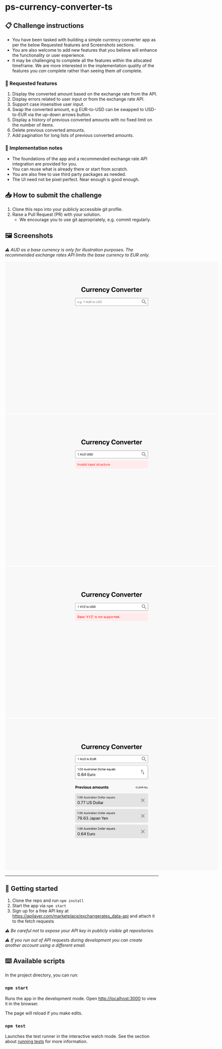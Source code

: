 # ps-currency-converter-ts

## 📋 Challenge instructions

- You have been tasked with building a simple currency converter app as per the below Requested features and Screenshots sections.
- You are also welcome to add new features that you believe will enhance the functionality or user experience.
- It may be challenging to complete all the features within the allocated timeframe. We are more interested in the implementation quality of the features you _can_ complete rather than seeing them _all_ complete.

### 🌟 Requested features

1. Display the converted amount based on the exchange rate from the API.
2. Display errors related to user input or from the exchange rate API.
3. Support case insensitive user input.
4. Swap the converted amount, e.g EUR-to-USD can be swapped to USD-to-EUR via the up-down arrows button.
5. Display a history of previous converted amounts with no fixed limit on the number of items.
6. Delete previous converted amounts.
7. Add pagination for long lists of previous converted amounts.

### 🔧 Implementation notes

- The foundations of the app and a recommended exchange rate API integration are provided for you.
- You can reuse what is already there or start from scratch.
- You are also free to use third party packages as needed.
- The UI need not be pixel perfect. Near enough is good enough.

## 📥 How to submit the challenge

1. Clone this repo into your publicly accessible git profile.
2. Raise a Pull Request (PR) with your solution.
    - We encourage you to use git appropriately, e.g. commit regularly.

## 🖼 Screenshots

_⚠️ AUD as a base currency is only for illustration purposes. The recommended exchange rates API limits the base currency to EUR only._

<img src="assets/screen-01.png" alt="screenshot" style="max-width: 700px"/>
<img src="assets/screen-02.png" alt="screenshot" style="max-width: 700px"/>
<img src="assets/screen-03.png" alt="screenshot" style="max-width: 700px"/>
<img src="assets/screen-04.png" alt="screenshot" style="max-width: 700px"/>

---

## 🔢 Getting started

1. Clone the repo and run `npm install`
2. Start the app via `npm start`
3. Sign up for a free API key at https://apilayer.com/marketplace/exchangerates_data-api and attach it to the fetch requests

_⚠️ Be careful not to expose your API key in publicly visible git repositories._

_⚠️ If you run out of API requests during development you can create another account using a different email._

## ⌨️ Available scripts

In the project directory, you can run:

### `npm start`

Runs the app in the development mode.
Open [http://localhost:3000](http://localhost:3000) to view it in the browser.

The page will reload if you make edits.

### `npm test`

Launches the test runner in the interactive watch mode.
See the section about [running tests](https://facebook.github.io/create-react-app/docs/running-tests) for more information.